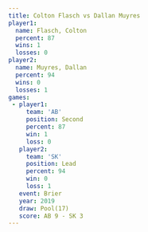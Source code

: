 ```yaml
---
title: Colton Flasch vs Dallan Muyres
player1:              
  name: Flasch, Colton
  percent: 87         
  wins: 1             
  losses: 0           
player2:              
  name: Muyres, Dallan
  percent: 94         
  wins: 0             
  losses: 1           
games:
 - player1:          
     team: 'AB'      
     position: Second
     percent: 87     
     win: 1          
     loss: 0         
   player2:        
     team: 'SK'    
     position: Lead
     percent: 94   
     win: 0        
     loss: 1       
   event: Brier      
   year: 2019        
   draw: Pool(17)    
   score: AB 9 - SK 3
---
```

